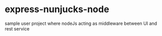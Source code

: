 # express-nunjucks-node
sample user project where nodeJs acting as middleware between UI and rest service
